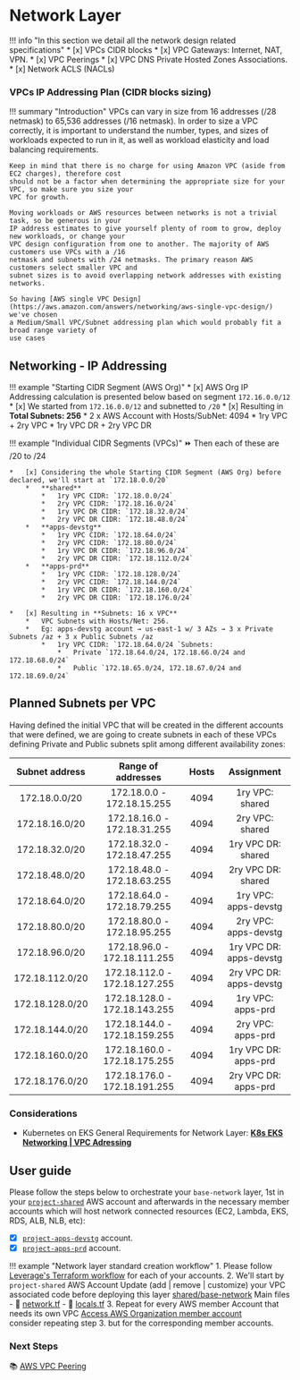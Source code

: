 # Network Layer

!!! info "In this section we detail all the network design related specifications"
    * [x] VPCs CIDR blocks
    * [x] VPC Gateways:  Internet, NAT, VPN.
    * [x] VPC Peerings
    * [x] VPC DNS Private Hosted Zones Associations.
    * [x] Network ACLS (NACLs)

### VPCs IP Addressing Plan (CIDR blocks sizing)

!!! summary "Introduction"
    VPCs can vary in size from 16 addresses (/28 netmask) to 65,536 addresses (/16 netmask). 
    In order to size a VPC correctly, it is important to understand the number, types, and sizes of workloads 
    expected to run in it, as well as workload elasticity and load balancing requirements. 
    
    Keep in mind that there is no charge for using Amazon VPC (aside from EC2 charges), therefore cost 
    should not be a factor when determining the appropriate size for your VPC, so make sure you size your 
    VPC for growth.
    
    Moving workloads or AWS resources between networks is not a trivial task, so be generous in your 
    IP address estimates to give yourself plenty of room to grow, deploy new workloads, or change your 
    VPC design configuration from one to another. The majority of AWS customers use VPCs with a /16 
    netmask and subnets with /24 netmasks. The primary reason AWS customers select smaller VPC and 
    subnet sizes is to avoid overlapping network addresses with existing networks. 

    So having [AWS single VPC Design](https://aws.amazon.com/answers/networking/aws-single-vpc-design/) we've chosen
    a Medium/Small VPC/Subnet addressing plan which would probably fit a broad range variety of
    use cases

## Networking - IP Addressing

!!! example "Starting CIDR Segment (AWS Org)"
    * [x] AWS Org IP Addressing calculation is presented below based on segment `172.16.0.0/12`
    * [x] We started from `172.16.0.0/12` and subnetted to `/20`
    * [x] Resulting in **Total Subnets: 256**
        *   2 x AWS Account with Hosts/SubNet: 4094
        *   1ry VPC + 2ry VPC
        *   1ry VPC DR + 2ry VPC DR


!!! example "Individual CIDR Segments (VPCs)"
    :fast_forward: Then each of these are /20 to /24
    
    *   [x] Considering the whole Starting CIDR Segment (AWS Org) before declared, we'll start at `172.18.0.0/20`
        *   **shared**
            *   1ry VPC CIDR: `172.18.0.0/24`
            *   2ry VPC CIDR: `172.18.16.0/24`
            *   1ry VPC DR CIDR: `172.18.32.0/24`
            *   2ry VPC DR CIDR: `172.18.48.0/24`
        *   **apps-devstg**
            *   1ry VPC CIDR: `172.18.64.0/24`
            *   2ry VPC CIDR: `172.18.80.0/24`
            *   1ry VPC DR CIDR: `172.18.96.0/24`
            *   2ry VPC DR CIDR: `172.18.112.0/24`
        *   **apps-prd**
            *   1ry VPC CIDR: `172.18.128.0/24`
            *   2ry VPC CIDR: `172.18.144.0/24`
            *   1ry VPC DR CIDR: `172.18.160.0/24`
            *   2ry VPC DR CIDR: `172.18.176.0/24`
            
    *   [x] Resulting in **Subnets: 16 x VPC**
        *   VPC Subnets with Hosts/Net: 256.
        *   Eg: apps-devstg account → us-east-1 w/ 3 AZs → 3 x Private Subnets /az + 3 x Public Subnets /az
            *   1ry VPC CIDR: `172.18.64.0/24 `Subnets:
                *   Private `172.18.64.0/24, 172.18.66.0/24 and 172.18.68.0/24`
                *   Public `172.18.65.0/24, 172.18.67.0/24 and 172.18.69.0/24`

## Planned Subnets per VPC

Having defined the initial VPC that will be created in the different accounts that were defined, we are going to create
subnets in each of these VPCs defining Private and Public subnets split among different availability zones:
    
| Subnet address  |      Range of addresses       | Hosts |       Assignment        |
| :-------------: | :---------------------------: | :---: | :---------------------: |
|  172.18.0.0/20  |  172.18.0.0 - 172.18.15.255   | 4094  |     1ry VPC: shared     |
| 172.18.16.0/20  |  172.18.16.0 - 172.18.31.255  | 4094  |     2ry VPC: shared     |
| 172.18.32.0/20  |  172.18.32.0 - 172.18.47.255  | 4094  |   1ry VPC DR: shared    |
| 172.18.48.0/20  |  172.18.48.0 - 172.18.63.255  | 4094  |   2ry VPC DR: shared    |
| 172.18.64.0/20  |  172.18.64.0 - 172.18.79.255  | 4094  |  1ry VPC: apps-devstg   |
| 172.18.80.0/20  |  172.18.80.0 - 172.18.95.255  | 4094  |  2ry VPC: apps-devstg   |
| 172.18.96.0/20  | 172.18.96.0 - 172.18.111.255  | 4094  | 1ry VPC DR: apps-devstg |
| 172.18.112.0/20 | 172.18.112.0 - 172.18.127.255 | 4094  | 2ry VPC DR: apps-devstg |
| 172.18.128.0/20 | 172.18.128.0 - 172.18.143.255 | 4094  |    1ry VPC: apps-prd    |
| 172.18.144.0/20 | 172.18.144.0 - 172.18.159.255 | 4094  |    2ry VPC: apps-prd    |
| 172.18.160.0/20 | 172.18.160.0 - 172.18.175.255 | 4094  |  1ry VPC DR: apps-prd   |
| 172.18.176.0/20 | 172.18.176.0 - 172.18.191.255 | 4094  |  2ry VPC DR: apps-prd   |

### Considerations

- Kubernetes on EKS General Requirements for Network Layer: [**K8s EKS Networking | VPC Adressing**](../compute/k8s-eks/vpc-addressing.md)

    
## User guide

Please follow the steps below to orchestrate your `base-network` layer, 1st in your
[`project-shared`](https://github.com/binbashar/le-tf-infra-aws/tree/master/shared/us-east-1/base-network) AWS account and
afterwards in the necessary member accounts which will host network connected resources (EC2, Lambda, EKS, RDS, ALB, NLB, etc):  

* [x] [`project-apps-devstg`](https://github.com/binbashar/le-tf-infra-aws/tree/master/apps-devstg/us-east-1/base-network) account.
* [x] [`project-apps-prd`](https://github.com/binbashar/le-tf-infra-aws/tree/master/apps-prd/us-east-1/base-network) account.

!!! example "Network layer standard creation workflow"
    1. Please follow 
    [Leverage's Terraform workflow](../../../base-workflow/repo-le-tf-infra/) for
    each of your accounts.
    2. We'll start by `project-shared` AWS Account Update (add | remove | customize) your VPC associated code before 
    deploying this layer [shared/base-network](https://github.com/binbashar/le-tf-infra-aws/tree/master/shared/us-east-1/base-network)
        Main files
        - :file_folder: [network.tf](https://github.com/binbashar/le-tf-infra-aws/blob/master/shared/us-east-1/base-network/network.tf)
        - :file_folder: [locals.tf](https://github.com/binbashar/le-tf-infra-aws/blob/master/shared/us-east-1/base-network/locals.tf)
    3. Repeat for every AWS member Account that needs its own VPC 
    [Access AWS Organization member account](https://aws.amazon.com/premiumsupport/knowledge-center/organizations-member-account-access/)        
    consider repeating step 3. but for the corresponding member accounts.


### Next Steps

:books: [AWS VPC Peering](vpc-peering.md)